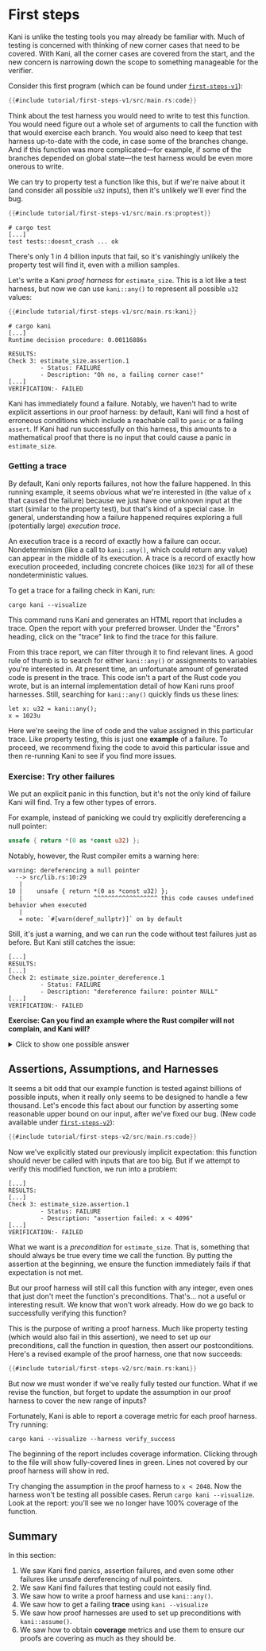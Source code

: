 # First steps

Kani is unlike the testing tools you may already be familiar with.
Much of testing is concerned with thinking of new corner cases that need to be covered.
With Kani, all the corner cases are covered from the start, and the new concern is narrowing down the scope to something manageable for the verifier.

Consider this first program (which can be found under [`first-steps-v1`](https://github.com/model-checking/kani/tree/main/docs/src/tutorial/first-steps-v1/)):

```rust
{{#include tutorial/first-steps-v1/src/main.rs:code}}
```

Think about the test harness you would need to write to test this function.
You would need figure out a whole set of arguments to call the function with that would exercise each branch.
You would also need to keep that test harness up-to-date with the code, in case some of the branches change.
And if this function was more complicated—for example, if some of the branches depended on global state—the test harness would be even more onerous to write.

We can try to property test a function like this, but if we're naive about it (and consider all possible `u32` inputs), then it's unlikely we'll ever find the bug.

```rust
{{#include tutorial/first-steps-v1/src/main.rs:proptest}}
```

```
# cargo test
[...]
test tests::doesnt_crash ... ok
```

There's only 1 in 4 billion inputs that fail, so it's vanishingly unlikely the property test will find it, even with a million samples.

Let's write a Kani _proof harness_ for `estimate_size`.
This is a lot like a test harness, but now we can use `kani::any()` to represent all possible `u32` values:

```rust
{{#include tutorial/first-steps-v1/src/main.rs:kani}}
```

```
# cargo kani
[...]
Runtime decision procedure: 0.00116886s

RESULTS:
Check 3: estimate_size.assertion.1
         - Status: FAILURE
         - Description: "Oh no, a failing corner case!"
[...]
VERIFICATION:- FAILED
```

Kani has immediately found a failure.
Notably, we haven't had to write explicit assertions in our proof harness: by default, Kani will find a host of erroneous conditions which include a reachable call to `panic` or a failing `assert`.
If Kani had run successfully on this harness, this amounts to a mathematical proof that there is no input that could cause a panic in `estimate_size`.

### Getting a trace

By default, Kani only reports failures, not how the failure happened.
In this running example, it seems obvious what we're interested in (the value of `x` that caused the failure) because we just have one unknown input at the start (similar to the property test), but that's kind of a special case.
In general, understanding how a failure happened requires exploring a full (potentially large) _execution trace_.

An execution trace is a record of exactly how a failure can occur.
Nondeterminism (like a call to `kani::any()`, which could return any value) can appear in the middle of its execution.
A trace is a record of exactly how execution proceeded, including concrete choices (like `1023`) for all of these nondeterministic values.

To get a trace for a failing check in Kani, run:

```
cargo kani --visualize
```

This command runs Kani and generates an HTML report that includes a trace.
Open the report with your preferred browser.
Under the "Errors" heading, click on the "trace" link to find the trace for this failure.

From this trace report, we can filter through it to find relevant lines.
A good rule of thumb is to search for either `kani::any()` or assignments to variables you're interested in.
At present time, an unfortunate amount of generated code is present in the trace.
This code isn't a part of the Rust code you wrote, but is an internal implementation detail of how Kani runs proof harnesses.
Still, searching for `kani::any()` quickly finds us these lines:

```
let x: u32 = kani::any();
x = 1023u
```

Here we're seeing the line of code and the value assigned in this particular trace.
Like property testing, this is just one **example** of a failure.
To proceed, we recommend fixing the code to avoid this particular issue and then re-running Kani to see if you find more issues.

### Exercise: Try other failures

We put an explicit panic in this function, but it's not the only kind of failure Kani will find.
Try a few other types of errors.

For example, instead of panicking we could try explicitly dereferencing a null pointer:

```rust
unsafe { return *(0 as *const u32) };
```

Notably, however, the Rust compiler emits a warning here:

```
warning: dereferencing a null pointer
  --> src/lib.rs:10:29
   |
10 |    unsafe { return *(0 as *const u32) };
   |                    ^^^^^^^^^^^^^^^^^^ this code causes undefined behavior when executed
   |
   = note: `#[warn(deref_nullptr)]` on by default
```

Still, it's just a warning, and we can run the code without test failures just as before.
But Kani still catches the issue:

```
[...]
RESULTS:
[...]
Check 2: estimate_size.pointer_dereference.1
         - Status: FAILURE
         - Description: "dereference failure: pointer NULL"
[...]
VERIFICATION:- FAILED
```

**Exercise: Can you find an example where the Rust compiler will not complain, and Kani will?**

<details>
<summary>Click to show one possible answer</summary>

```
return 1 << x;
```

Overflow (in addition, multiplication or, in this case, [bit-shifting by too much](https://github.com/rust-lang/rust/issues/10183)) is also caught by Kani:

```
RESULTS:
[...]
Check 1: estimate_size.assertion.1
         - Status: FAILURE
         - Description: "attempt to shift left with overflow"

Check 3: estimate_size.undefined-shift.1
         - Status: FAILURE
         - Description: "shift distance too large"
[...]
VERIFICATION:- FAILED
```

</details>

## Assertions, Assumptions, and Harnesses

It seems a bit odd that our example function is tested against billions of possible inputs, when it really only seems to be designed to handle a few thousand.
Let's encode this fact about our function by asserting some reasonable upper bound on our input, after we've fixed our bug.
(New code available under [`first-steps-v2`](https://github.com/model-checking/kani/tree/main/docs/src/tutorial/first-steps-v2/)):

```rust
{{#include tutorial/first-steps-v2/src/main.rs:code}}
```

Now we've explicitly stated our previously implicit expectation: this function should never be called with inputs that are too big.
But if we attempt to verify this modified function, we run into a problem:

```
[...]
RESULTS:
[...]
Check 3: estimate_size.assertion.1
         - Status: FAILURE
         - Description: "assertion failed: x < 4096"
[...]
VERIFICATION:- FAILED
```

What we want is a _precondition_ for `estimate_size`.
That is, something that should always be true every time we call the function.
By putting the assertion at the beginning, we ensure the function immediately fails if that expectation is not met.

But our proof harness will still call this function with any integer, even ones that just don't meet the function's preconditions.
That's... not a useful or interesting result.
We know that won't work already.
How do we go back to successfully verifying this function?

This is the purpose of writing a proof harness.
Much like property testing (which would also fail in this assertion), we need to set up our preconditions, call the function in question, then assert our postconditions.
Here's a revised example of the proof harness, one that now succeeds:

```rust
{{#include tutorial/first-steps-v2/src/main.rs:kani}}
```

But now we must wonder if we've really fully tested our function.
What if we revise the function, but forget to update the assumption in our proof harness to cover the new range of inputs?

Fortunately, Kani is able to report a coverage metric for each proof harness.
Try running:

```
cargo kani --visualize --harness verify_success
```

The beginning of the report includes coverage information.
Clicking through to the file will show fully-covered lines in green.
Lines not covered by our proof harness will show in red.

Try changing the assumption in the proof harness to `x < 2048`.
Now the harness won't be testing all possible cases.
Rerun `cargo kani --visualize`.
Look at the report: you'll see we no longer have 100% coverage of the function.

## Summary

In this section:

1. We saw Kani find panics, assertion failures, and even some other failures like unsafe dereferencing of null pointers.
2. We saw Kani find failures that testing could not easily find.
3. We saw how to write a proof harness and use `kani::any()`.
4. We saw how to get a failing **trace** using `kani --visualize`
5. We saw how proof harnesses are used to set up preconditions with `kani::assume()`.
6. We saw how to obtain **coverage** metrics and use them to ensure our proofs are covering as much as they should be.
